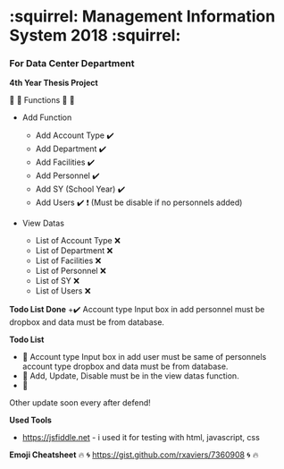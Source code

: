 # :squirrel: Management Information System 2018 :squirrel:

### For Data Center Department

**4th Year Thesis Project**

:sparkler: :sparkler: Functions :sparkler: :sparkler:

+ Add Function
  - Add Account Type :heavy_check_mark:
  - Add Department :heavy_check_mark:
  - Add Facilities :heavy_check_mark:
  - Add Personnel :heavy_check_mark:
  - Add SY (School Year) :heavy_check_mark:
  - Add Users :heavy_check_mark: :heavy_exclamation_mark: (Must be disable if no personnels added)

+ View Datas
  - List of Account Type :x:
  - List of Department :x:
  - List of Facilities :x:
  - List of Personnel :x:
  - List of SY :x:
  - List of Users :x:
  
**Todo List Done**
+:heavy_check_mark: Account type Input box in add personnel must be dropbox and data must be from database.

**Todo List**
+ :pushpin: Account type Input box in add user must be same of personnels account type dropbox and data must be from database.
+ :pushpin: Add, Update, Disable must be in the view datas function.
+ :pushpin:

Other update soon every after defend!

**Used Tools**
+ https://jsfiddle.net - i used it for testing with html, javascript, css


**Emoji Cheatsheet**
:fire: :cyclone: https://gist.github.com/rxaviers/7360908 :cyclone: :fire:
